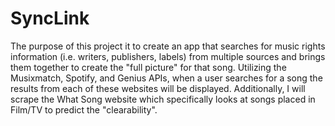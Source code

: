 # SyncLink

The purpose of this project it to create an app that searches for music rights information (i.e. writers, publishers, labels) from multiple sources and brings them together to create the "full picture" for that song. Utilizing the Musixmatch, Spotify, and Genius APIs, when a user searches for a song the results from each of these websites will be displayed. Additionally, I will scrape the What Song website which specifically looks at songs placed in Film/TV to predict the "clearability".  
